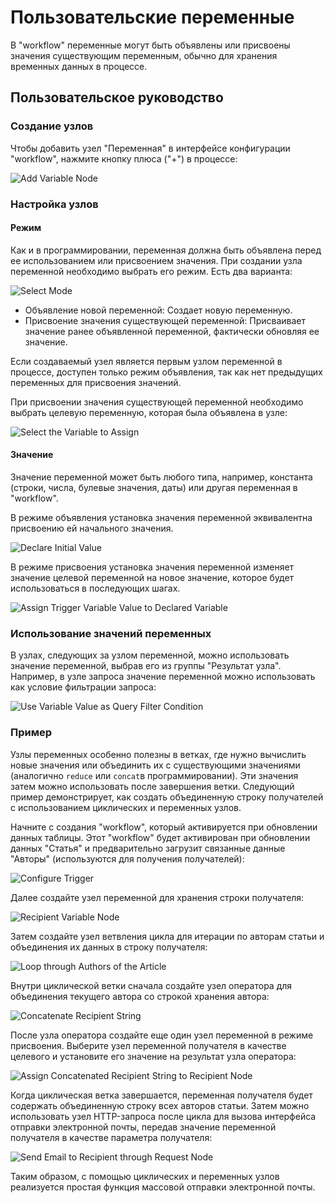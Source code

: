 # Пользовательские переменные

<PluginInfo name="workflow-variable" link="/handbook/workflow-variable" commercial="true"></PluginInfo>

В "workflow" переменные могут быть объявлены или присвоены значения существующим переменным, обычно для хранения временных данных в процессе.

## Пользовательское руководство

### Создание узлов

Чтобы добавить узел "Переменная" в интерфейсе конфигурации "workflow", нажмите кнопку плюса ("+") в процессе:

![Add Variable Node](https://static-docs.nocobase.com/53b1e48e777bfff7f2a08271526ef3ee.png)

### Настройка узлов

#### Режим

Как и в программировании, переменная должна быть объявлена перед ее использованием или присвоением значения. При создании узла переменной необходимо выбрать его режим. Есть два варианта:

![Select Mode](https://static-docs.nocobase.com/49d8b7b501de6faef6f303262aa14550.png)

- Объявление новой переменной: Создает новую переменную.
- Присвоение значения существующей переменной: Присваивает значение ранее объявленной переменной, фактически обновляя ее значение.

Если создаваемый узел является первым узлом переменной в процессе, доступен только режим объявления, так как нет предыдущих переменных для присвоения значений.

При присвоении значения существующей переменной необходимо выбрать целевую переменную, которая была объявлена в узле:

![Select the Variable to Assign](https://static-docs.nocobase.com/1ce8911548d7347e693d8cc8ac1953eb.png)

#### Значение

Значение переменной может быть любого типа, например, константа (строки, числа, булевые значения, даты) или другая переменная в "workflow".

В режиме объявления установка значения переменной эквивалентна присвоению ей начального значения.

![Declare Initial Value](https://static-docs.nocobase.com/4ce2c508986565ad537343013758c6a4.png)

В режиме присвоения установка значения переменной изменяет значение целевой переменной на новое значение, которое будет использоваться в последующих шагах.

![Assign Trigger Variable Value to Declared Variable](https://static-docs.nocobase.com/858bae180712ad279ae6a964a77a7659.png)

### Использование значений переменных 

В узлах, следующих за узлом переменной, можно использовать значение переменной, выбрав его из группы "Результат узла". Например, в узле запроса значение переменной можно использовать как условие фильтрации запроса:

![Use Variable Value as Query Filter Condition](https://static-docs.nocobase.com/1ca91c295254ff85999a1751499f14bc.png)

### Пример

Узлы переменных особенно полезны в ветках, где нужно вычислить новые значения или объединить их с существующими значениями (аналогично `reduce` или `concat`в программировании). Эти значения затем можно использовать после завершения ветки. Следующий пример демонстрирует, как создать объединенную строку получателей с использованием циклических и переменных узлов.

Начните с создания "workflow", который активируется при обновлении данных таблицы. Этот "workflow" будет активирован при обновлении данных "Статья" и предварительно загрузит связанные данные "Авторы" (используются для получения получателей):

![Configure Trigger](https://static-docs.nocobase.com/93327530a93c695c637d74cdfdcd5cde.png)

Далее создайте узел переменной для хранения строки получателя:

![Recipient Variable Node](https://static-docs.nocobase.com/d26fa4a7e7ee4f34e0d8392a51c6666e.png)

Затем создайте узел ветвления цикла для итерации по авторам статьи и объединения их данных в строку получателя:

![Loop through Authors of the Article](https://static-docs.nocobase.com/083fe62c943c17a643dc47ec2872e07c.png)

Внутри циклической ветки сначала создайте узел оператора для объединения текущего автора со строкой хранения автора:

![Concatenate Recipient String](https://static-docs.nocobase.com/5d21a990162f32cb8818d27b16fd1bcd.png)

После узла оператора создайте еще один узел переменной в режиме присвоения. Выберите узел переменной получателя в качестве целевого и установите его значение на результат узла оператора:

![Assign Concatenated Recipient String to Recipient Node](https://static-docs.nocobase.com/fc40ed95dd9b61d924b7ca11b23f9482.png)

Когда циклическая ветка завершается, переменная получателя будет содержать объединенную строку всех авторов статьи. Затем можно использовать узел HTTP-запроса после цикла для вызова интерфейса отправки электронной почты, передав значение переменной получателя в качестве параметра получателя:

![Send Email to Recipient through Request Node](https://static-docs.nocobase.com/37f71aa1a63e172bcb2dce10a250947e.png)

Таким образом, с помощью циклических и переменных узлов реализуется простая функция массовой отправки электронной почты.
